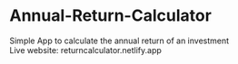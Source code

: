 # Annual-Return-Calculator
Simple App to calculate the annual return of an investment  <br>
Live website: returncalculator.netlify.app
